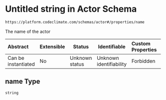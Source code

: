 # Untitled string in Actor Schema

```txt
https://platform.codeclimate.com/schemas/actor#/properties/name
```

The name of the actor


| Abstract            | Extensible | Status         | Identifiable            | Custom Properties | Additional Properties | Access Restrictions | Defined In                                                                         |
| :------------------ | ---------- | -------------- | ----------------------- | :---------------- | --------------------- | ------------------- | ---------------------------------------------------------------------------------- |
| Can be instantiated | No         | Unknown status | Unknown identifiability | Forbidden         | Allowed               | none                | [Actor.schema.json\*](../../spec/schemas/Actor.schema.json "open original schema") |

## name Type

`string`
